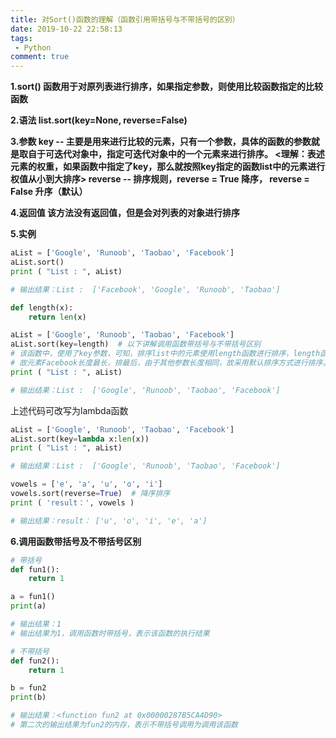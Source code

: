 ```yaml
---
title: 对Sort()函数的理解（函数引用带括号与不带括号的区别）
date: 2019-10-22 22:58:13
tags:
 - Python
comment: true 
---
```

**1.sort() 函数用于对原列表进行排序，如果指定参数，则使用比较函数指定的比较函数**

**2.语法 list.sort(key=None, reverse=False)**

**3.参数 key -- 主要是用来进行比较的元素，只有一个参数，具体的函数的参数就是取自于可迭代对象中，指定可迭代对象中的一个元素来进行排序。 <理解：表述元素的权重，如果函数中指定了key，那么就按照key指定的函数list中的元素进行权值从小到大排序> reverse -- 排序规则，reverse = True 降序， reverse = False 升序（默认）**

**4.返回值 该方法没有返回值，但是会对列表的对象进行排序**

<!-- more -->

**5.实例**

```python
aList = ['Google', 'Runoob', 'Taobao', 'Facebook'] 
aList.sort()
print ( "List : ", aList)

# 输出结果：List :  ['Facebook', 'Google', 'Runoob', 'Taobao']
```

```python
def length(x):
    return len(x)

aList = ['Google', 'Runoob', 'Taobao', 'Facebook']
aList.sort(key=length)  # 以下讲解调用函数带括号与不带括号区别
# 该函数中，使用了key参数，可知，排序list中的元素使用length函数进行排序，length函数中返回值为元素的长度，故可知使用元素长度对元素进行排序，
# 故元素Facebook长度最长，排最后，由于其他参数长度相同，故采用默认排序方式进行排序。
print ( "List : ", aList)

# 输出结果：List :  ['Google', 'Runoob', 'Taobao', 'Facebook']
```
上述代码可改写为lambda函数
```python
aList = ['Google', 'Runoob', 'Taobao', 'Facebook']
aList.sort(key=lambda x:len(x))  
print ( "List : ", aList)

# 输出结果：List :  ['Google', 'Runoob', 'Taobao', 'Facebook']
```

```python
vowels = ['e', 'a', 'u', 'o', 'i']
vowels.sort(reverse=True)  # 降序排序
print ( 'result：', vowels )

# 输出结果：result： ['u', 'o', 'i', 'e', 'a']
```

**6.调用函数带括号及不带括号区别**
```python
# 带括号
def fun1():
    return 1

a = fun1()
print(a)

# 输出结果：1
# 输出结果为1，调用函数时带括号，表示该函数的执行结果
```
```python
# 不带括号
def fun2():
    return 1

b = fun2
print(b)

# 输出结果：<function fun2 at 0x00000287B5CA4D90>
# 第二次的输出结果为fun2的内存，表示不带括号调用为调用该函数
```
